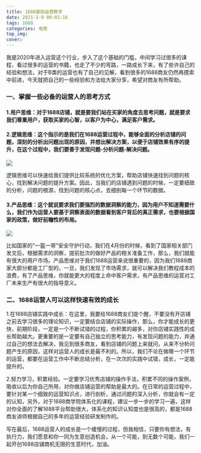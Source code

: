 ```yaml
---
title: 1688基础运营教学
date: 2021-1-9 00:01:16
tags: 1688
categories: 电商
top_img: 
cover: 
---  
```

我是2020年进入运营这个行业，步入了这个基础的门槛，中间学习过很多的课程，看过很多的运营的书籍，也走了不少的弯路，一路成长下来，有了些许自己的经验和想法，对于B类的运营也有了自己的见解，看到很多的1688商友仍然再摸索中前进，今天就把自己的一些经验和方法给大家分享，希望对商友有所帮助。

### 一、掌握一些必备的运营人的思考方式

#### 1.用户思维：对于1688店铺，就是要我们站在买家的角度去思考问题，就是要求我们尊重用户，获取买家的心智，以客户为中心，满足客户需求。

#### 2.逻辑思维：这个指示的是我们在1688运营过程中，能够全面的分析店铺的问题，深刻的分析出问题出现的原因，并想出解决方案，以便于店铺效果有序的提升，在这个过程中，我们要善于发现问题-分析问题-解决问题。

![ ](https://cdn.jsdelivr.net/gh/Nesxc/file@master/15677982476_1240077104.jpg)

逻辑思维可以快速给我们提供比较系统的优化方案，帮助店铺快速找到问题的核心，找到解决问题的提升方案。因此，当我们的店铺遇到问题的时候，一定要细致的分析，问题的根源，找到问题的核心点，去细剖每一个环节的数据。

#### 3.产品思维：这个就说要求我们要强烈的数据洞察的能力，因为用户不知道需要什么，我们作为运营人要基于洞察表面的数据看到客户背后的真正需求，也要根据国家的政策，做好前瞻性的布局。

![ ](https://cdn.jsdelivr.net/gh/Nesxc/file@master/15727051083_1240077104.jpg)

比如国家的"一盔一带"安全守护行动，我们在4月份的时候，看到了国家相关部门发文后，根据需求的洞察，提前批次的做好产品的相关准备工作，那么，我们就能有很大的用户市场。产品思维对于我们1688运营来说很重要的，因为我们1688商家大部分都是工厂型的，一旦，我们发现了市场需求，就可以解决我们教程成本的浪费，有了产品思维，你就能更大的程度上命中客户需求，有产品思维的运营对工厂未来生产有很大的指导意义。

### 二、1688运营人可以这样快速有效的成长

1.在1688店铺实践中成长：在这里，我要给1688商友们提个醒，不要没有开店铺之前去学习很多的理论知识，一定要结合店铺的实际操作，那么，你才能成长的更快，前期阶段，一定是一个不断试错的过程，你积累的越多，对你店铺实践性的成长帮助越大。更重要的是一定要有自己独立的思考能力，有发现问题的能力，并通过自己的想法去解决，我见到很多商友，看到店铺的问题上来就问，从来不分析问题产生的原因，这样对运营人的成长是最不利的。所以，我们不论在做哪一个环节的运营，都要在运营工作中不断总结分析，在一次次的实践中试错，成长，一定能提升的。

2.努力学习，积累经验。一定要学习优秀店铺的操作手法，积累不同的操作案例，吸收以后为你自己所用，对你做店铺运营的帮助是最大的。在日常的运营过程中，要针对某一个细致的运营知识点，进行剖析，通过问题的深入分析，你就会有一定的认知，另外，对于1688商学院体系化的课程，建议一步一步的学习一遍，这样对你全面的了解1688平台帮助很大，体系化的知识认知度也是很高的，都是1688商友讲师根据自己的多年的运营经验研发制作的。

写在最后，1688运营人的成长是一个缓慢的过程，但我相信，只要你有想法，有执行力，我们愿意和你一同为生意创造机会，从一个可能，到无数个可能，我们一起开创1688店铺商机无限的生意时代，加油。
